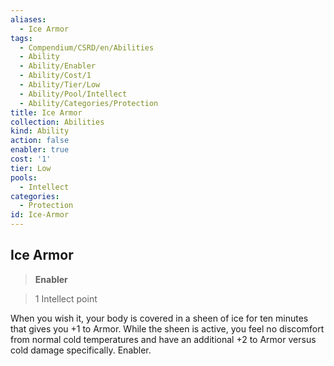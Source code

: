 ```yaml
---
aliases:
  - Ice Armor
tags:
  - Compendium/CSRD/en/Abilities
  - Ability
  - Ability/Enabler
  - Ability/Cost/1
  - Ability/Tier/Low
  - Ability/Pool/Intellect
  - Ability/Categories/Protection
title: Ice Armor
collection: Abilities
kind: Ability
action: false
enabler: true
cost: '1'
tier: Low
pools:
  - Intellect
categories:
  - Protection
id: Ice-Armor
---
```

## Ice Armor    
>**Enabler**    
>1 Intellect point  
    
When you wish it, your body is covered in a sheen of ice for ten minutes that gives you +1 to Armor. While the sheen is active, you feel no discomfort from normal cold temperatures and have an additional +2 to Armor versus cold damage specifically. Enabler.
